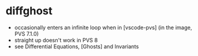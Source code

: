 diffghost
=========
- occasionally enters an infinite loop when in [vscode-pvs] (in the image, PVS 7.1.0)
- straight up doesn't work in PVS 8
- see Differential Equations, [Ghosts] and Invariants
